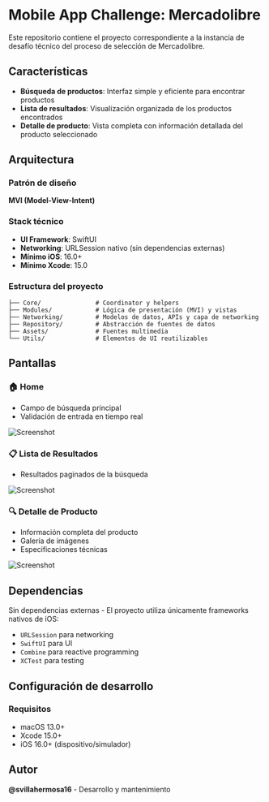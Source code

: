 # Mobile App Challenge: Mercadolibre

Este repositorio contiene el proyecto correspondiente a la instancia de desafío técnico del proceso de selección de Mercadolibre.

## Características

- **Búsqueda de productos**: Interfaz simple y eficiente para encontrar productos
- **Lista de resultados**: Visualización organizada de los productos encontrados
- **Detalle de producto**: Vista completa con información detallada del producto seleccionado

## Arquitectura

### Patrón de diseño
**MVI (Model-View-Intent)** 

### Stack técnico
- **UI Framework**: SwiftUI
- **Networking**: URLSession nativo (sin dependencias externas)
- **Mínimo iOS**: 16.0+
- **Mínimo Xcode**: 15.0

### Estructura del proyecto
```
├── Core/               # Coordinator y helpers
├── Modules/            # Lógica de presentación (MVI) y vistas
├── Networking/         # Modelos de datos, APIs y capa de networking
├── Repository/         # Abstracción de fuentes de datos
├── Assets/             # Fuentes multimedia
└── Utils/              # Elementos de UI reutilizables
```

## Pantallas

### 🏠 Home
- Campo de búsqueda principal
- Validación de entrada en tiempo real

![Screenshot](https://imgur.com/a/1yJTjlH)

### 📋 Lista de Resultados
- Resultados paginados de la búsqueda

![Screenshot](https://imgur.com/a/ffpoUlb)

### 🔍 Detalle de Producto
- Información completa del producto
- Galería de imágenes
- Especificaciones técnicas

![Screenshot](https://imgur.com/a/YBecaTn)

## Dependencias

Sin dependencias externas - El proyecto utiliza únicamente frameworks nativos de iOS:

- `URLSession` para networking
- `SwiftUI` para UI
- `Combine` para reactive programming
- `XCTest` para testing

## Configuración de desarrollo

### Requisitos
- macOS 13.0+
- Xcode 15.0+
- iOS 16.0+ (dispositivo/simulador)


## Autor

**@svillahermosa16** - Desarrollo y mantenimiento







